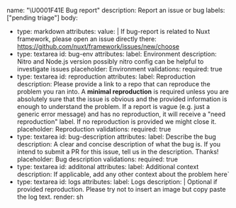 name: "\U0001F41E Bug report"
description: Report an issue or bug
labels: ["pending triage"]
body:
- type: markdown
  attributes:
  value: |
  If bug-report is related to Nuxt framework, please open an issue directly there:
  https://github.com/nuxt/framework/issues/new/choose
- type: textarea
  id: bug-env
  attributes:
  label: Environment
  description: Nitro and Node.js version possibly nitro config can be helpful to investigate issues
  placeholder: Environment
  validations:
  required: true
- type: textarea
  id: reproduction
  attributes:
  label: Reproduction
  description: Please provide a link to a repo that can reproduce the problem you ran into. A **minimal reproduction** is required unless you are absolutely sure that the issue is obvious and the provided information is enough to understand the problem. If a report is vague (e.g. just a generic error message) and has no reproduction, it will receive a "need reproduction" label. If no reproduction is provided we might close it.
  placeholder: Reproduction
  validations:
  required: true
- type: textarea
  id: bug-description
  attributes:
  label: Describe the bug
  description: A clear and concise description of what the bug is. If you intend to submit a PR for this issue, tell us in the description. Thanks!
  placeholder: Bug description
  validations:
  required: true
- type: textarea
  id: additonal
  attributes:
  label: Additional context
  description: If applicable, add any other context about the problem here`
- type: textarea
  id: logs
  attributes:
  label: Logs
  description: |
  Optional if provided reproduction. Please try not to insert an image but copy paste the log text.
  render: sh
